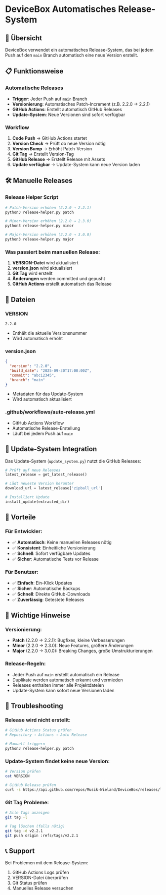 # DeviceBox Automatisches Release-System

## 🚀 Übersicht

DeviceBox verwendet ein automatisches Release-System, das bei jedem Push auf den `main` Branch automatisch eine neue Version erstellt.

## 📋 Funktionsweise

### Automatische Releases
- **Trigger**: Jeder Push auf `main` Branch
- **Versionierung**: Automatisches Patch-Increment (z.B. 2.2.0 → 2.2.1)
- **GitHub Actions**: Erstellt automatisch GitHub Releases
- **Update-System**: Neue Versionen sind sofort verfügbar

### Workflow
1. **Code Push** → GitHub Actions startet
2. **Version Check** → Prüft ob neue Version nötig
3. **Version Bump** → Erhöht Patch-Version
4. **Git Tag** → Erstellt Version-Tag
5. **GitHub Release** → Erstellt Release mit Assets
6. **Update verfügbar** → Update-System kann neue Version laden

## 🛠️ Manuelle Releases

### Release Helper Script
```bash
# Patch-Version erhöhen (2.2.0 → 2.2.1)
python3 release-helper.py patch

# Minor-Version erhöhen (2.2.0 → 2.3.0)
python3 release-helper.py minor

# Major-Version erhöhen (2.2.0 → 3.0.0)
python3 release-helper.py major
```

### Was passiert beim manuellen Release:
1. **VERSION-Datei** wird aktualisiert
2. **version.json** wird aktualisiert
3. **Git Tag** wird erstellt
4. **Änderungen** werden committed und gepusht
5. **GitHub Actions** erstellt automatisch das Release

## 📁 Dateien

### VERSION
```
2.2.0
```
- Enthält die aktuelle Versionsnummer
- Wird automatisch erhöht

### version.json
```json
{
  "version": "2.2.0",
  "build_date": "2025-09-30T17:00:00Z",
  "commit": "abc12345",
  "branch": "main"
}
```
- Metadaten für das Update-System
- Wird automatisch aktualisiert

### .github/workflows/auto-release.yml
- GitHub Actions Workflow
- Automatische Release-Erstellung
- Läuft bei jedem Push auf `main`

## 🔄 Update-System Integration

Das Update-System (`update_system.py`) nutzt die GitHub Releases:

```python
# Prüft auf neue Releases
latest_release = get_latest_release()

# Lädt neueste Version herunter
download_url = latest_release['zipball_url']

# Installiert Update
install_update(extracted_dir)
```

## 🎯 Vorteile

### Für Entwickler:
- ✅ **Automatisch**: Keine manuellen Releases nötig
- ✅ **Konsistent**: Einheitliche Versionierung
- ✅ **Schnell**: Sofort verfügbare Updates
- ✅ **Sicher**: Automatische Tests vor Release

### Für Benutzer:
- ✅ **Einfach**: Ein-Klick Updates
- ✅ **Sicher**: Automatische Backups
- ✅ **Schnell**: Direkte GitHub-Downloads
- ✅ **Zuverlässig**: Getestete Releases

## 🚨 Wichtige Hinweise

### Versionierung:
- **Patch** (2.2.0 → 2.2.1): Bugfixes, kleine Verbesserungen
- **Minor** (2.2.0 → 2.3.0): Neue Features, größere Änderungen
- **Major** (2.2.0 → 3.0.0): Breaking Changes, große Umstrukturierungen

### Release-Regeln:
- Jeder Push auf `main` erstellt automatisch ein Release
- Duplikate werden automatisch erkannt und vermieden
- Releases enthalten immer alle Projektdateien
- Update-System kann sofort neue Versionen laden

## 🔧 Troubleshooting

### Release wird nicht erstellt:
```bash
# GitHub Actions Status prüfen
# Repository → Actions → Auto Release

# Manuell triggern
python3 release-helper.py patch
```

### Update-System findet keine neue Version:
```bash
# Version prüfen
cat VERSION

# GitHub Release prüfen
curl -s https://api.github.com/repos/Musik-Wieland/DeviceBox/releases/latest
```

### Git Tag Probleme:
```bash
# Alle Tags anzeigen
git tag -l

# Tag löschen (falls nötig)
git tag -d v2.2.1
git push origin :refs/tags/v2.2.1
```

## 📞 Support

Bei Problemen mit dem Release-System:
1. GitHub Actions Logs prüfen
2. VERSION-Datei überprüfen
3. Git Status prüfen
4. Manuelles Release versuchen
